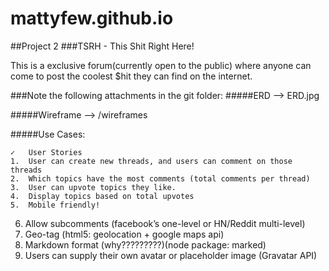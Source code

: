 # mattyfew.github.io

##Project 2
###TSRH - This Shit Right Here!

This is a exclusive forum(currently open to the public) where anyone can come to post the coolest $hit they can find on the internet.

###Note the following attachments in the git folder:
#####ERD --> ERD.jpg

#####Wireframe --> /wireframes

#####Use Cases:

	✓	User Stories
	1.	User can create new threads, and users can comment on those threads
	2.	Which topics have the most comments (total comments per thread)
	3.	User can upvote topics they like. 
	4.	Display topics based on total upvotes
	5.	Mobile friendly!
   6.   Allow subcomments (facebook’s one-level or HN/Reddit multi-level)
   7.   Geo-tag (html5: geolocation + google maps api)
   8.   Markdown format (why?????????)(node package: marked)
   9.   Users can supply their own avatar or placeholder image (Gravatar API)
